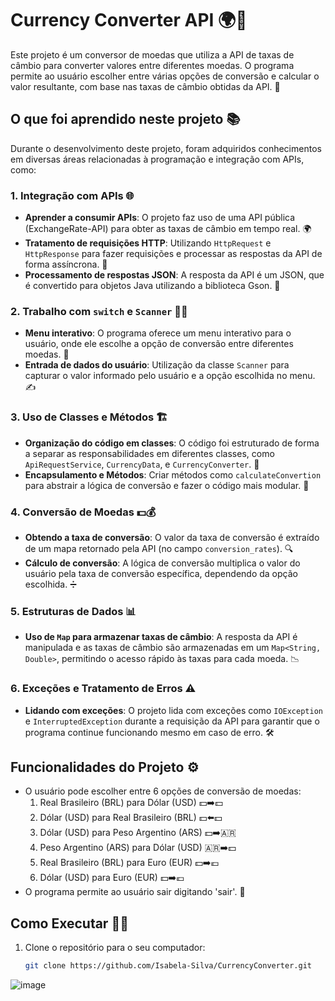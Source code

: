 # Currency Converter API 🌍💱

Este projeto é um conversor de moedas que utiliza a API de taxas de câmbio para converter valores entre diferentes moedas. O programa permite ao usuário escolher entre várias opções de conversão e calcular o valor resultante, com base nas taxas de câmbio obtidas da API. 🚀

## O que foi aprendido neste projeto 📚

Durante o desenvolvimento deste projeto, foram adquiridos conhecimentos em diversas áreas relacionadas à programação e integração com APIs, como:

### 1. **Integração com APIs 🌐**
   - **Aprender a consumir APIs**: O projeto faz uso de uma API pública (ExchangeRate-API) para obter as taxas de câmbio em tempo real. 🌍
   - **Tratamento de requisições HTTP**: Utilizando `HttpRequest` e `HttpResponse` para fazer requisições e processar as respostas da API de forma assíncrona. 🔄
   - **Processamento de respostas JSON**: A resposta da API é um JSON, que é convertido para objetos Java utilizando a biblioteca Gson. 📑

### 2. **Trabalho com `switch` e `Scanner` 🔄📱**
   - **Menu interativo**: O programa oferece um menu interativo para o usuário, onde ele escolhe a opção de conversão entre diferentes moedas. 📝
   - **Entrada de dados do usuário**: Utilização da classe `Scanner` para capturar o valor informado pelo usuário e a opção escolhida no menu. ✍️

### 3. **Uso de Classes e Métodos 🏗️**
   - **Organização do código em classes**: O código foi estruturado de forma a separar as responsabilidades em diferentes classes, como `ApiRequestService`, `CurrencyData`, e `CurrencyConverter`. 🧩
   - **Encapsulamento e Métodos**: Criar métodos como `calculateConvertion` para abstrair a lógica de conversão e fazer o código mais modular. 🔧

### 4. **Conversão de Moedas 💵💰**
   - **Obtendo a taxa de conversão**: O valor da taxa de conversão é extraído de um mapa retornado pela API (no campo `conversion_rates`). 🔍
   - **Cálculo de conversão**: A lógica de conversão multiplica o valor do usuário pela taxa de conversão específica, dependendo da opção escolhida. ➗

### 5. **Estruturas de Dados 📊**
   - **Uso de `Map` para armazenar taxas de câmbio**: A resposta da API é manipulada e as taxas de câmbio são armazenadas em um `Map<String, Double>`, permitindo o acesso rápido às taxas para cada moeda. 📉

### 6. **Exceções e Tratamento de Erros ⚠️**
   - **Lidando com exceções**: O projeto lida com exceções como `IOException` e `InterruptedException` durante a requisição da API para garantir que o programa continue funcionando mesmo em caso de erro. 🛠️

## Funcionalidades do Projeto ⚙️

- O usuário pode escolher entre 6 opções de conversão de moedas:
    1. Real Brasileiro (BRL) para Dólar (USD) 💵➡️💵
    2. Dólar (USD) para Real Brasileiro (BRL) 💵⬅️💵
    3. Dólar (USD) para Peso Argentino (ARS) 💵➡️🇦🇷
    4. Peso Argentino (ARS) para Dólar (USD) 🇦🇷➡️💵
    5. Real Brasileiro (BRL) para Euro (EUR) 💵➡️💶
    6. Dólar (USD) para Euro (EUR) 💵➡️💶
- O programa permite ao usuário sair digitando 'sair'. 🚪

## Como Executar 🏃‍♂️

1. Clone o repositório para o seu computador:
   ```bash
   git clone https://github.com/Isabela-Silva/CurrencyConverter.git

![image](https://github.com/user-attachments/assets/a195ed49-c907-47fc-a44e-a22d619492bb)
